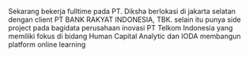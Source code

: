 <hp text-align="center">Sekarang bekerja fulltime pada PT. Diksha berlokasi di jakarta selatan dengan client PT BANK RAKYAT INDONESIA, TBK. selain itu punya side project pada bagidata perusahaan inovasi PT Telkom Indonesia yang memiliki fokus di bidang Human Capital Analytic dan IODA membangun platform online learning</p>
